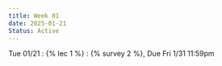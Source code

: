 ```yaml
---
title: Week 01
date: 2025-01-21
Status: Active
---
```


Tue 01/21
: {% lec 1 %}
  : {% survey 2 %}, Due Fri 1/31 11:59pm
